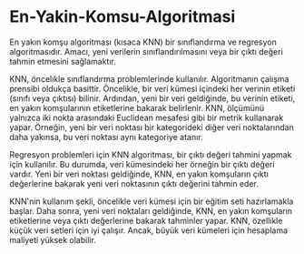 # En-Yakin-Komsu-Algoritmasi
En yakın komşu algoritması (kısaca KNN) bir sınıflandırma ve regresyon algoritmasıdır. Amacı, yeni verilerin sınıflandırılmasını veya bir çıktı değeri tahmin etmesini sağlamaktır.

KNN, öncelikle sınıflandırma problemlerinde kullanılır. Algoritmanın çalışma prensibi oldukça basittir. Öncelikle, bir veri kümesi içindeki her verinin etiketi (sınıfı veya çıktısı) bilinir. Ardından, yeni bir veri geldiğinde, bu verinin etiketi, en yakın komşularının etiketlerine bakarak belirlenir. KNN, ölçümünü yalnızca iki nokta arasındaki Euclidean mesafesi gibi bir metrik kullanarak yapar. Örneğin, yeni bir veri noktası bir kategorideki diğer veri noktalarından daha yakınsa, bu veri noktası aynı kategoriye atanır.

Regresyon problemleri için KNN algoritması, bir çıktı değeri tahmini yapmak için kullanılır. Bu durumda, veri kümesindeki her örneğin bir çıktı değeri vardır. Yeni bir veri noktası geldiğinde, KNN, en yakın komşuların çıktı değerlerine bakarak yeni veri noktasının çıktı değerini tahmin eder.

KNN'nin kullanım şekli, öncelikle veri kümesi için bir eğitim seti hazırlamakla başlar. Daha sonra, yeni veri noktaları geldiğinde, KNN, en yakın komşuların etiketlerine veya çıktı değerlerine bakarak tahminler yapar. KNN, özellikle küçük veri setleri için iyi çalışır. Ancak, büyük veri kümeleri için hesaplama maliyeti yüksek olabilir.
